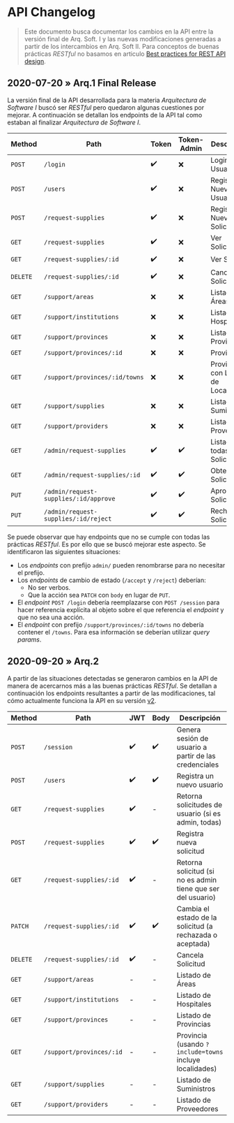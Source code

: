 # API Changelog

> Este documento busca documentar los cambios en la API entre la
> versión final de Arq. Soft. I y las nuevas modificaciones generadas
> a partir de los intercambios en Arq. Soft II.
> Para conceptos de buenas prácticas _RESTful_ no basamos en articulo
> [Best practices for REST API design](https://stackoverflow.blog/2020/03/02/best-practices-for-rest-api-design/).

## 2020-07-20 » Arq.1 Final Release

La versión final de la API desarrollada para la materia
_Arquitectura de Software I_ buscó ser _RESTful_ pero quedaron algunas cuestiones
por mejorar. A continuación se detallan los endpoints de la API tal como
estaban al finalizar _Arquitectura de Software I_.

| Method   | Path                                  | Token | Token-Admin | Descripción                         |
|----------|---------------------------------------|-------|-------------|-------------------------------------|
| `POST`   | `/login`                              | ✔️    | ❌          | Login de Usuario                     |
| `POST`   | `/users`                              | ✔️    | ❌          | Registrar Nuevo Usuario              |
| `POST`   | `/request-supplies`                   | ✔️    | ❌          | Registrar Nueva Solicitud            |
| `GET`    | `/request-supplies`                   | ✔️    | ❌          | Ver Solicitudes                      |
| `GET`    | `/request-supplies/:id`               | ✔️    | ❌          | Ver Solicitud                        |
| `DELETE` | `/request-supplies/:id`               | ✔️    | ❌          | Cancelar Solicitud                   |
| `GET`    | `/support/areas`                      | ❌    | ❌         | Listado de Áreas                     |
| `GET`    | `/support/institutions`               | ❌    | ❌         | Listado de Hospitales                |
| `GET`    | `/support/provinces`                  | ❌    | ❌         | Listado de Provincias                |
| `GET`    | `/support/provinces/:id`              | ❌    | ❌         | Provincia                            |
| `GET`    | `/support/provinces/:id/towns`        | ❌    | ❌         | Provincia con Listado de Localidades |
| `GET`    | `/support/supplies`                   | ❌    | ❌         | Listado de Suministros               |
| `GET`    | `/support/providers`                  | ❌    | ❌         | Listado de Proveedores               |
| `GET`    | `/admin/request-supplies`             | ✔️    | ✔️          | Listado de todas las Solicitudes     |
| `GET`    | `/admin/request-supplies/:id`         | ✔️    | ✔️          | Obtener Solicitud                    |
| `PUT`    | `/admin/request-supplies/:id/approve` | ✔️    | ✔️          | Aprobar Solicitud                    |
| `PUT`    | `/admin/request-supplies/:id/reject`  | ✔️    | ✔️          | Rechazar Solicitud                   |

Se puede observar que hay endpoints que no se cumple con todas las prácticas _RESTful_.
Es por ello que se buscó mejorar este aspecto. Se identificaron las siguientes situaciones:

- Los _endpoints_ con prefijo `admin/` pueden renombrarse para no necesitar el prefijo.
- Los _endpoints_ de cambio de estado (`/accept` y `/reject`) deberían:
  * No ser verbos.
  * Que la acción sea `PATCH` con `body` en lugar de `PUT`.
- El _endpoint_ `POST /login` debería reemplazarse con `POST /session` para hacer referencia
  explícita al objeto sobre el que referencia el _endpoint_ y que no sea una acción.
- El _endpoint_ con prefijo `/support/provinces/:id/towns` no debería contener el `/towns`.
  Para esa información se deberían utilizar _query params_.

## 2020-09-20 » Arq.2

A partir de las situaciones detectadas se generaron cambios en la API de manera de
acercarnos más a las buenas prácticas _RESTful_. Se detallan a continuación los endpoints
resultantes a partir de las modificaciones, tal cómo actualmente funciona la API en
su versión [v2](https://github.com/unq-arqsoft-difi/covid-back-node/releases/tag/v2.0.0).

| Method   | Path                     | JWT | Body | Descripción                                                  |
|----------|--------------------------|-----|------|--------------------------------------------------------------|
| `POST`   | `/session`               | ✔️  | ✔️    | Genera sesión de usuario a partir de las credenciales        |
| `POST`   | `/users`                 | ✔️  | ✔️    | Registra un nuevo usuario                                    |
| `GET`    | `/request-supplies`      | ✔️  | -    | Retorna solicitudes de usuario (si es admin, todas)          |
| `POST`   | `/request-supplies`      | ✔️  | ✔️    | Registra nueva solicitud                                     |
| `GET`    | `/request-supplies/:id`  | ✔️  | -    | Retorna solicitud (si no es admin tiene que ser del usuario) |
| `PATCH`  | `/request-supplies/:id`  | ✔️  | ✔️    | Cambia el estado de la solicitud (a rechazada o aceptada)    |
| `DELETE` | `/request-supplies/:id`  | ✔️  | -    | Cancela Solicitud                                            |
| `GET`    | `/support/areas`         | -   | -    | Listado de Áreas                                             |
| `GET`    | `/support/institutions`  | -   | -    | Listado de Hospitales                                        |
| `GET`    | `/support/provinces`     | -   | -    | Listado de Provincias                                        |
| `GET`    | `/support/provinces/:id` | -   | -    | Provincia (usando `?include=towns` incluye localidades)      |
| `GET`    | `/support/supplies`      | -   | -    | Listado de Suministros                                       |
| `GET`    | `/support/providers`     | -   | -    | Listado de Proveedores                                       |
